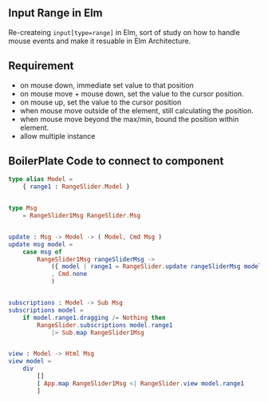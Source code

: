 ## Input Range in Elm 

Re-createing `input[type=range]` in Elm, sort of study on how to handle mouse events and make it resuable in Elm Architecture.


## Requirement

* on mouse down, immediate set value to that position
* on mouse move + mouse down, set the value to the cursor position.
* on mouse up, set the value to the cursor position
* when mouse move outside of the element, still calculating the position.
* when mouse move beyond the max/min, bound the position within element.
* allow multiple instance

## BoilerPlate Code to connect to component

```elm
type alias Model =
    { range1 : RangeSlider.Model }


type Msg
    = RangeSlider1Msg RangeSlider.Msg


update : Msg -> Model -> ( Model, Cmd Msg )
update msg model =
    case msg of
        RangeSlider1Msg rangeSliderMsg ->
            ({ model | range1 = RangeSlider.update rangeSliderMsg model.range1 }
            , Cmd.none
            )


subscriptions : Model -> Sub Msg
subscriptions model =
    if model.range1.dragging /= Nothing then
        RangeSlider.subscriptions model.range1
            |> Sub.map RangeSlider1Msg


view : Model -> Html Msg
view model =
    div
        []
        [ App.map RangeSlider1Msg <| RangeSlider.view model.range1
        ]
```
